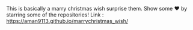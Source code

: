 This is basically a marry christmas wish surprise them.
Show some ❤ by starring some of the repositories!
Link : https://aman9113.github.io/marrychristmas_wish/
